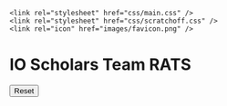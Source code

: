 <!DOCTYPE html>
<html lang="en">
  <head>
    <meta charset="utf-8" />
    <meta http-equiv="x-ua-compatible" content="ie=edge" />
    <meta name="viewport" content="width=device-width, initial-scale=1" />
<title></title>
        <script src="js/scratchoff.js"></script>

    <link rel="stylesheet" href="css/main.css" />
    <link rel="stylesheet" href="css/scratchoff.css" />
    <link rel="icon" href="images/favicon.png" />
  </head>

  <body>
        <div id="main">
        
<h1>IO Scholars Team RATS</h1>

<div><canvas id="maincanvas"></canvas></div>

<div><input id="resetbutton" type="button" value="Reset"></input></div>
    
    
</div>
  </body>
</html>


